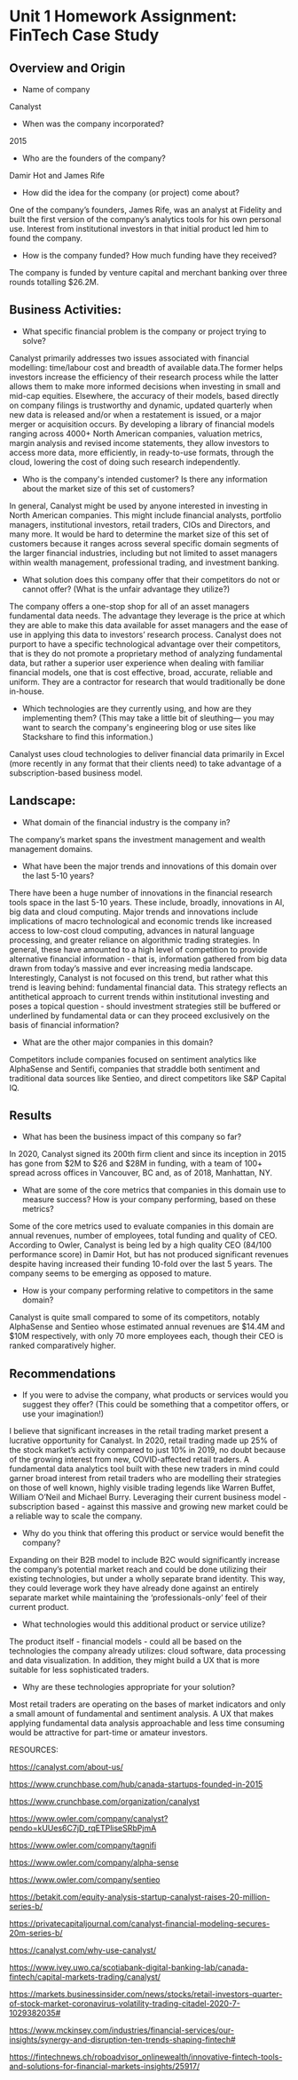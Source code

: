 
# Unit 1 Homework Assignment: FinTech Case Study

## Overview and Origin

* Name of company

Canalyst

* When was the company incorporated?

2015

* Who are the founders of the company?

Damir Hot and James Rife

* How did the idea for the company (or project) come about?

One of the company’s founders, James Rife, was an analyst at Fidelity and built the first version of the company’s analytics tools for his own personal use. Interest from institutional investors in that initial product led him to found the company.

* How is the company funded? How much funding have they received?

The company is funded by venture capital and merchant banking over three rounds totalling $26.2M.  

## Business Activities:

* What specific financial problem is the company or project trying to solve?

Canalyst primarily addresses two issues associated with financial modelling: time/labour cost and breadth of available data.The former helps investors increase the efficiency of their research process while the latter allows them to make more informed decisions when investing in small and mid-cap equities. Elsewhere, the accuracy of their models, based directly on company filings is trustworthy and dynamic, updated quarterly when new data is released and/or when a restatement is issued, or a major merger or acquisition occurs. By developing a library of financial models ranging across 4000+ North American companies, valuation metrics, margin analysis and revised income statements, they allow investors to access more data, more efficiently, in ready-to-use formats, through the cloud, lowering the cost of doing such research independently.       

* Who is the company's intended customer?  Is there any information about the market size of this set of customers?

In general, Canalyst might be used by anyone interested in investing in North American companies. This might include financial analysts, portfolio managers, institutional investors, retail traders, CIOs and Directors, and many more. It would be hard to determine the market size of this set of customers because it ranges across several specific domain segments of the larger financial industries, including but not limited to asset managers within wealth management, professional trading, and investment banking.   

* What solution does this company offer that their competitors do not or cannot offer? (What is the unfair advantage they utilize?)

The company offers a one-stop shop for all of an asset managers fundamental data needs. The advantage they leverage is the price at which they are able to make this data available for asset managers and the ease of use in applying this data to investors’ research process. Canalyst does not purport to have a specific technological advantage over their competitors, that is they do not promote a proprietary method of analyzing fundamental data, but rather a superior user experience when dealing with familiar financial models, one that is cost effective, broad, accurate, reliable and uniform. They are a contractor for research that would traditionally be done in-house.  

* Which technologies are they currently using, and how are they implementing them? (This may take a little bit of sleuthing–– you may want to search the company's engineering blog or use sites like Stackshare to find this information.)

Canalyst uses cloud technologies to deliver financial data primarily in Excel (more recently in any format that their clients need) to take advantage of a subscription-based business model. 

## Landscape:

* What domain of the financial industry is the company in?

The company’s market spans the investment management and wealth management domains. 

* What have been the major trends and innovations of this domain over the last 5-10 years?

There have been a huge number of innovations in the financial research tools space in the last 5-10 years. These include, broadly, innovations in AI, big data and cloud computing. Major trends and innovations include implications of macro technological and economic trends like increased access to low-cost cloud computing, advances in natural language processing, and greater reliance on algorithmic trading strategies. In general, these have amounted to a high level of competition to provide alternative financial information - that is, information gathered from big data drawn from today’s massive and ever increasing media landscape. Interestingly, Canalyst is not focused on this trend, but rather what this trend is leaving behind: fundamental financial data. This strategy reflects an antithetical approach to current trends within institutional investing and poses a topical question - should investment strategies still be buffered or underlined by fundamental data or can they proceed exclusively on the basis of financial information?

* What are the other major companies in this domain?

Competitors include companies focused on sentiment analytics like AlphaSense and Sentifi, companies that straddle both sentiment and traditional data sources like Sentieo, and direct competitors like S&P Capital IQ. 

## Results

* What has been the business impact of this company so far?

In 2020, Canalyst signed its 200th firm client and since its inception in 2015 has gone from $2M to $26 and $28M in funding, with a team of 100+ spread across offices in Vancouver, BC and, as of 2018, Manhattan, NY.   

* What are some of the core metrics that companies in this domain use to measure success? How is your company performing, based on these metrics?

Some of the core metrics used to evaluate companies in this domain are annual revenues, number of employees, total funding and quality of CEO. According to Owler, Canalyst is being led by a high quality CEO (84/100 performance score) in Damir Hot, but has not produced significant revenues despite having increased their funding 10-fold over the last 5 years. The company seems to be emerging as opposed to mature. 

* How is your company performing relative to competitors in the same domain?

Canalyst is quite small compared to some of its competitors, notably AlphaSense and Sentieo whose estimated annual revenues are $14.4M and $10M respectively, with only 70 more employees each, though their CEO is ranked comparatively higher.  

## Recommendations

* If you were to advise the company, what products or services would you suggest they offer? (This could be something that a competitor offers, or use your imagination!)

I believe that significant increases in the retail trading market present a lucrative opportunity for Canalyst. In 2020, retail trading made up 25% of the stock market’s activity compared to just 10% in 2019, no doubt because of the growing interest from new, COVID-affected retail traders. A fundamental data analytics tool built with these new traders in mind could garner broad interest from retail traders who are modelling their strategies on those of well known, highly visible trading legends like Warren Buffet, William O’Neil and Michael Burry. Leveraging their current business model - subscription based - against this massive and growing new market could be a reliable way to scale the company.   

* Why do you think that offering this product or service would benefit the company?

Expanding on their B2B model to include B2C would significantly increase the company’s potential market reach and could be done utilizing their existing technologies, but under a wholly separate brand identity. This way, they could leverage work they have already done against an entirely separate market while maintaining the ‘professionals-only’ feel of their current product. 

* What technologies would this additional product or service utilize?

The product itself - financial models - could all be based on the technologies the company already utilizes: cloud software, data processing and data visualization. In addition, they might build a UX that is more suitable for less sophisticated traders. 

* Why are these technologies appropriate for your solution?

Most retail traders are operating on the bases of market indicators and only a small amount of fundamental and sentiment analysis. A UX that makes applying fundamental data analysis approachable and less time consuming would be attractive for part-time or amateur investors. 

RESOURCES:

https://canalyst.com/about-us/

https://www.crunchbase.com/hub/canada-startups-founded-in-2015

https://www.crunchbase.com/organization/canalyst

https://www.owler.com/company/canalyst?pendo=kUUes6C7jD_rqETPliseSRbPjmA

https://www.owler.com/company/tagnifi

https://www.owler.com/company/alpha-sense

https://www.owler.com/company/sentieo

https://betakit.com/equity-analysis-startup-canalyst-raises-20-million-series-b/

https://privatecapitaljournal.com/canalyst-financial-modeling-secures-20m-series-b/

https://canalyst.com/why-use-canalyst/

https://www.ivey.uwo.ca/scotiabank-digital-banking-lab/canada-fintech/capital-markets-trading/canalyst/

https://markets.businessinsider.com/news/stocks/retail-investors-quarter-of-stock-market-coronavirus-volatility-trading-citadel-2020-7-1029382035#

https://www.mckinsey.com/industries/financial-services/our-insights/synergy-and-disruption-ten-trends-shaping-fintech#

https://fintechnews.ch/roboadvisor_onlinewealth/innovative-fintech-tools-and-solutions-for-financial-markets-insights/25917/
 